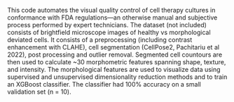 This code automates the visual quality control of cell therapy cultures in conformance with FDA regulations—an otherwise manual and subjective process performed by expert technicians. The dataset (not included) consists of brightfield microscope images of healthy vs morphological deviated cells. It consists of a preprocessing (including contrast enhancement with CLAHE), cell segmentation (CellPose2, Pachitariu et al 2022), post processing and outlier removal. 
Segmented cell countours are then used to calculate ~30 morphometric features spanning shape, texture, and intensity. The morphological features are used to visualize data using supervised and unsupervised dimensionality reduction methods and to train an XGBoost classifier. The classifier had 100% accuracy on a small validation set (n = 10).
